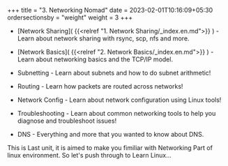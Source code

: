 +++
title = "3. Networking Nomad"
date = 2023-02-01T10:16:09+05:30
ordersectionsby = "weight"
weight = 3
+++

* [Network Sharing]( {{<relref "1. Network Sharing/_index.en.md">}} ) - Learn about network sharing with rsync, scp, nfs and more.

* [Network Basics]( {{<relref "2. Network Basics/_index.en.md">}} ) - Learn about networking basics and the TCP/IP model.

* Subnetting - Learn about subnets and how to do subnet arithmetic!

* Routing - Learn how packets are routed across networks!

* Network Config - Learn about network configuration using Linux tools!

* Troubleshooting - Learn about common networking tools to help you diagnose and troubleshoot issues!

* DNS - Everything and more that you wanted to know about DNS.

This is Last unit, it is aimed to make you fimiliar with Networking Part of linux environment. So let's push through to Learn Linux... 
